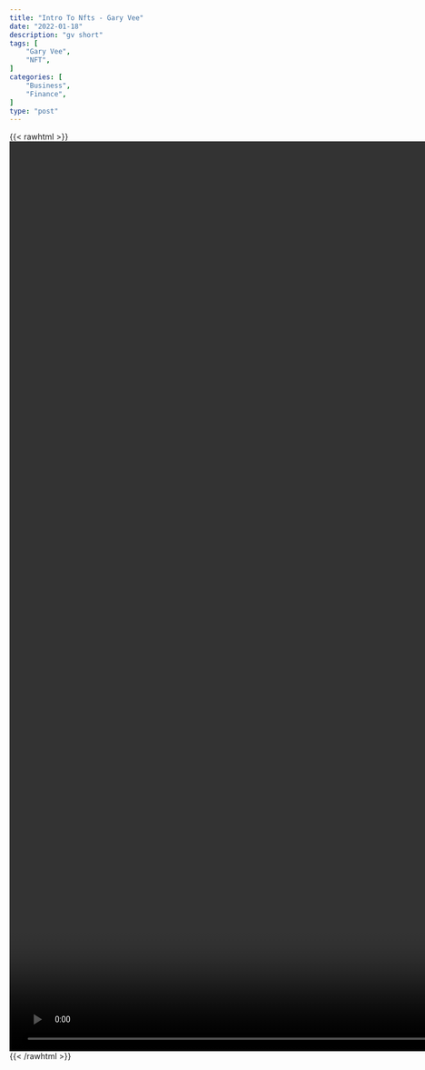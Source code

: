 ```yaml
---
title: "Intro To Nfts - Gary Vee"
date: "2022-01-18"
description: "gv short"
tags: [
    "Gary Vee",
    "NFT",
]
categories: [
    "Business",
    "Finance",
]
type: "post"
---
```

{{< rawhtml >}}
    <video style="height:40vh;width:auto" overflow="hidden" controls>
        <source src="https://clips.dev00ps.com/Gary_Vee/nft_intro.mp4" type="video/mp4"> 
    </video>
{{< /rawhtml >}}